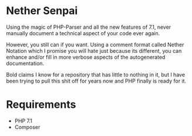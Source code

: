 # Nether Senpai

Using the magic of PHP-Parser and all the new features of 7.1, never manually
document a technical aspect of your code ever again.

However, you still can if you want. Using a comment format called Nether
Notation which I promise you will hate just because its different, you can
enhance and/or fill in more verbose aspects of the autogenerated documentation.

Bold claims I know for a repository that has little to nothing in it, but I have
been trying to pull this shit off for years now and PHP finally is ready for it.

# Requirements

- PHP 7.1
- Composer